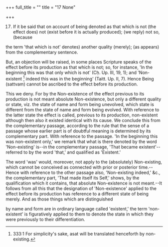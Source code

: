+++
full_title = ""
title = "17 None"

+++


17. If it be said that on account of being denoted as that which is not (the effect does) not (exist before it is actually produced); (we reply) not so, (because

the term 'that which is not' denotes) another quality (merely); (as appears) from the complementary sentence.

But, an objection will be raised, in some places Scripture speaks of the effect before its production as that which is not; so, for instance, 'In the beginning this was that only which is not' (Cḥ. Up. III, 19, 1); and 'Non-existent [^fn_296] indeed this was in the beginning' (Taitt. Up. II, 7). Hence Being (sattvam) cannot be ascribed to the effect before its production.

[^fn_296]: 333:1 For simplicity's sake, asat will be translated henceforth by non-existing.

This we deny. For by the Non-existence of the effect previous to its production is not meant absolute Non-existence, but only a different quality or state, viz. the state of name and form being unevolved, which state is different from the state of name and form being evolved. With reference to the latter state the effect is called, previous to its production, non-existent although then also it existed identical with its cause. We conclude this from the complementary passage, according to the rule that the sense of a passage whose earlier part is of doubtful meaning is determined by its complementary part. With reference to the passage. 'In the beginning this was non-existent only,' we remark that what is there denoted by the word 'Non-existing' is--in the complementary passage, 'That became existent'--referred to by the word 'that,' and qualified as 'Existent.'

The word 'was' would, moreover, not apply to the (absolutely) Non-existing, which cannot be conceived as connected with prior or posterior time.--Hence with reference to the other passage also, 'Non-existing indeed,' &c., the complementary part, 'That made itself its Self,' shows, by the qualification which it contains, that absolute Non-existence is not meant.--It follows from all this that the designation of 'Non-existence' applied to the effect before its production has reference to a different state of being merely. And as those things which are distinguished

by name and form are in ordinary language called 'existent,' the term 'non-existent' is figuratively applied to them to denote the state in which they were previously to their differentiation.

